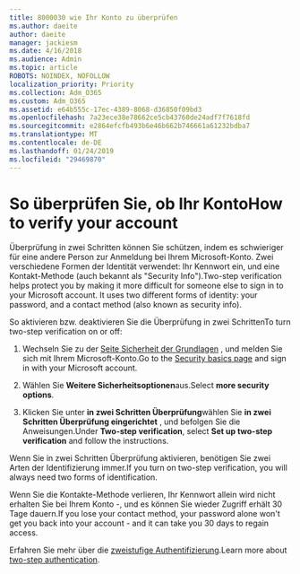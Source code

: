 ```yaml
---
title: 8000030 wie Ihr Konto zu überprüfen
ms.author: daeite
author: daeite
manager: jackiesm
ms.date: 4/16/2018
ms.audience: Admin
ms.topic: article
ROBOTS: NOINDEX, NOFOLLOW
localization_priority: Priority
ms.collection: Adm_O365
ms.custom: Adm_O365
ms.assetid: e64b555c-17ec-4389-8068-d36850f09bd3
ms.openlocfilehash: 7a23ece38e78662ce5cb43760de24adf7f7618fd
ms.sourcegitcommit: e2864efcfb493b6e46b662b746661a61232bdba7
ms.translationtype: MT
ms.contentlocale: de-DE
ms.lasthandoff: 01/24/2019
ms.locfileid: "29469870"
---
```

# <a name="how-to-verify-your-account"></a><span data-ttu-id="582d1-102">So überprüfen Sie, ob Ihr Konto</span><span class="sxs-lookup"><span data-stu-id="582d1-102">How to verify your account</span></span>

<span data-ttu-id="582d1-p101">Überprüfung in zwei Schritten können Sie schützen, indem es schwieriger für eine andere Person zur Anmeldung bei Ihrem Microsoft-Konto. Zwei verschiedene Formen der Identität verwendet: Ihr Kennwort ein, und eine Kontakt-Methode (auch bekannt als "Security Info").</span><span class="sxs-lookup"><span data-stu-id="582d1-p101">Two-step verification helps protect you by making it more difficult for someone else to sign in to your Microsoft account. It uses two different forms of identity: your password, and a contact method (also known as security info).</span></span> 
  
<span data-ttu-id="582d1-105">So aktivieren bzw. deaktivieren Sie die Überprüfung in zwei Schritten</span><span class="sxs-lookup"><span data-stu-id="582d1-105">To turn two-step verification on or off:</span></span>
  
1. <span data-ttu-id="582d1-106">Wechseln Sie zu der [Seite Sicherheit der Grundlagen](https://go.microsoft.com/fwlink/?linkid=842325) , und melden Sie sich mit Ihrem Microsoft-Konto.</span><span class="sxs-lookup"><span data-stu-id="582d1-106">Go to the [Security basics page](https://go.microsoft.com/fwlink/?linkid=842325) and sign in with your Microsoft account.</span></span> 
    
2. <span data-ttu-id="582d1-107">Wählen Sie **Weitere Sicherheitsoptionen**aus.</span><span class="sxs-lookup"><span data-stu-id="582d1-107">Select **more security options**.</span></span> 
    
3. <span data-ttu-id="582d1-108">Klicken Sie unter **in zwei Schritten Überprüfung**wählen Sie **in zwei Schritten Überprüfung eingerichtet** , und befolgen Sie die Anweisungen.</span><span class="sxs-lookup"><span data-stu-id="582d1-108">Under **Two-step verification**, select **Set up two-step verification** and follow the instructions.</span></span> 
    
<span data-ttu-id="582d1-109">Wenn Sie in zwei Schritten Überprüfung aktivieren, benötigen Sie zwei Arten der Identifizierung immer.</span><span class="sxs-lookup"><span data-stu-id="582d1-109">If you turn on two-step verification, you will always need two forms of identification.</span></span>
  
<span data-ttu-id="582d1-110">Wenn Sie die Kontakte-Methode verlieren, Ihr Kennwort allein wird nicht erhalten Sie bei Ihrem Konto -, und es können Sie wieder Zugriff erhält 30 Tage dauern.</span><span class="sxs-lookup"><span data-stu-id="582d1-110">If you lose your contact method, your password alone won't get you back into your account - and it can take you 30 days to regain access.</span></span> 
  
<span data-ttu-id="582d1-111">Erfahren Sie mehr über die [zweistufige Authentifizierung](https://go.microsoft.com/fwlink/?linkid=872270).</span><span class="sxs-lookup"><span data-stu-id="582d1-111">Learn more about [two-step authentication](https://go.microsoft.com/fwlink/?linkid=872270).</span></span>
  

